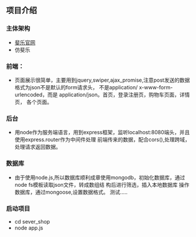 ## 项目介绍
### 主体架构
* [斐乐官网](http://www.fila.cn/)
* 仿斐乐
### 前端：
- 页面展示很简单，主要用到jquery,swiper,ajax_promise,注意post发送的数据格式为json不是默认的form请求头，
不是application/ x-www-form-urlencoded，而是 application/json。首页，登录注册页，购物车页面，详情页，
各个页面。
### 后台
- 用node作为服务端语言，用到express框架，监听localhost:8080端头，并且使用express.router作为中间件处理
前端传来的数据，配合cors(),处理跨域，处理请求返回数据。
### 数据库
- 由于使用node.js,所以数据库顺利成章使用mongodb，初始化数据库，通过node fs模板读取json文件，转成数组结
构后进行筛选，插入本地数据库 操作数据库，通过mongoose,设置数据格式。
测试.....

### 启动项目
 * cd sever_shop 
 * node app.js